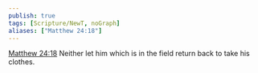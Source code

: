 ```yaml
---
publish: true
tags: [Scripture/NewT, noGraph]
aliases: ["Matthew 24:18"]
---
```

[Matthew 24:18](https://churchofjesuschrist.org/study/scriptures/nt/matt/24?lang=eng&id=p18#p18) Neither let him which is in the field return back to take his clothes.
